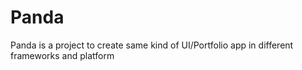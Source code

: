 # Panda
Panda is a project to create same kind of UI/Portfolio app in different frameworks and platform
